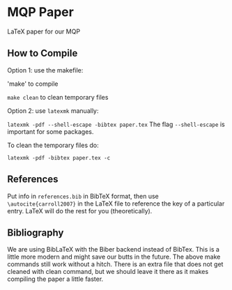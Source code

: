 # MQP Paper

LaTeX paper for our MQP

## How to Compile

Option 1: use the makefile:

'make' to compile

`make clean` to clean temporary files

Option 2: use `latexmk` manually:

`latexmk -pdf --shell-escape -bibtex paper.tex`
The flag `--shell-escape` is important for some packages.

To clean the temporary files do:

`latexmk -pdf -bibtex paper.tex -c`

## References

Put info in `references.bib` in BibTeX format, then use
`\autocite{carroll2007}` in the LaTeX file to reference the key of a particular
entry. LaTeX will do the rest for you (theoretically).

## Bibliography

We are using BibLaTeX with the Biber backend instead of BibTex. This is a
little more modern and might save our butts in the future. The above make
commands still work without a hitch. There is an extra file that does not get
cleaned with clean command, but we should leave it there as it makes compiling
the paper a little faster.

